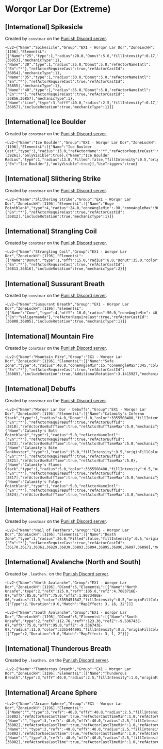 # Worqor Lar Dor (Extreme)

## [International] Spikesicle

Created by `constmar` on the [Puni.sh Discord server](https://discord.gg/Zzrcc8kmvy).

```
~Lv2~{"Name":"Spikesicle","Group":"EX1 - Worqor Lar Dor","ZoneLockH":[1196],"ElementsL":[{"Name":"25","type":1,"radius":20.0,"Donut":5.0,"fillIntensity":0.17,"originFillColor":570425599,"endFillColor":570425599,"refActorName":"*","refActorRequireCast":true,"refActorCastId":[36853],"mechanicType":1},{"Name":"30","type":1,"radius":25.0,"Donut":5.0,"refActorNameIntl":{"En":"*"},"refActorRequireCast":true,"refActorCastId":[36854],"mechanicType":1},{"Name":"35","type":1,"radius":30.0,"Donut":5.0,"refActorNameIntl":{"En":"*"},"refActorRequireCast":true,"refActorCastId":[36855],"mechanicType":1},{"Name":"40","type":1,"radius":35.0,"Donut":5.0,"refActorNameIntl":{"En":"*"},"refActorRequireCast":true,"refActorCastId":[36856,36857],"mechanicType":1},{"Name":"Line","type":3,"offY":40.0,"radius":2.5,"fillIntensity":0.17,"originFillColor":570425599,"endFillColor":570425599,"refActorName":"*","refActorRequireCast":true,"refActorCastId":[36857],"includeRotation":true,"mechanicType":1}]}
```

## [International] Ice Boulder

Created by `constmar` on the [Puni.sh Discord server](https://discord.gg/Zzrcc8kmvy).

```
~Lv2~{"Name":"Ice Boulder","Group":"EX1 - Worqor Lar Dor","ZoneLockH":[1196],"ElementsL":[{"Name":"Ice Boulder Cast","type":1,"radius":13.0,"refActorName":"*","refActorRequireCast":true,"refActorCastId":[39261],"onlyVisible":true},{"Name":"Ice Boulder Radius","type":1,"radius":13.0,"Filled":false,"fillIntensity":0.5,"originFillColor":1677721855,"endFillColor":1677721855,"refActorNameIntl":{"En":"Ice Boulder"},"onlyVisible":true}],"UseTriggers":true}
```

## [International] Slithering Strike

Created by `constmar` on the [Puni.sh Discord server](https://discord.gg/Zzrcc8kmvy).

```
~Lv2~{"Name":"Slithering Strike","Group":"EX1 - Worqor Lar Dor","ZoneLockH":[1196],"ElementsL":[{"Name":"Huge Pointblank","type":4,"radius":24.0,"coneAngleMin":-90,"coneAngleMax":90,"fillIntensity":0.5,"originFillColor":1677721855,"endFillColor":1677721855,"refActorNameIntl":{"En":"*"},"refActorRequireCast":true,"refActorCastId":[36812],"includeRotation":true,"mechanicType":1}]}
```

## [International] Strangling Coil

Created by `constmar` on the [Puni.sh Discord server](https://discord.gg/Zzrcc8kmvy).

```
~Lv2~{"Name":"Strangling Coil","Group":"EX1 - Worqor Lar Dor","ZoneLockH":[1196],"ElementsL":[{"Name":"Donut","type":1,"offY":15.0,"radius":8.0,"Donut":35.0,"color":2013329407,"fillIntensity":0.663,"originFillColor":1677721855,"endFillColor":1677721855,"refActorNameIntl":{"En":"*"},"refActorRequireCast":true,"refActorCastId":[36813,36816],"includeRotation":true,"mechanicType":2}]}
```

## [International] Sussurant Breath

Created by `constmar` on the [Puni.sh Discord server](https://discord.gg/Zzrcc8kmvy).

```
~Lv2~{"Name":"Sussurant Breath","Group":"EX1 - Worqor Lar Dor","ZoneLockH":[1196],"ElementsL":[{"Name":"Cone","type":4,"offY":-10.0,"radius":50.0,"coneAngleMin":-40,"coneAngleMax":40,"color":4278190335,"fillIntensity":0.5,"originFillColor":1677721855,"endFillColor":1677721855,"refActorNameIntl":{"En":"Valigarmanda"},"refActorRequireCast":true,"refActorCastId":[36808,36805],"includeRotation":true,"mechanicType":1}]}
```

## [International] Mountain Fire

Created by `constmar` on the [Puni.sh Discord server](https://discord.gg/Zzrcc8kmvy).

```
~Lv2~{"Name":"Mountain Fire","Group":"EX1 - Worqor Lar Dor","ZoneLockH":[1196],"ElementsL":[{"Name":"Safe Zone","type":4,"radius":40.0,"coneAngleMin":15,"coneAngleMax":345,"color":3355508706,"fillIntensity":0.281,"originFillColor":1677721855,"endFillColor":1677721855,"refActorNameIntl":{"En":"*"},"refActorRequireCast":true,"refActorCastId":[36889],"includeRotation":true,"AdditionalRotation":3.1415927,"mechanicType":2}]}
```

## [International] Debuffs

Created by `constmar` on the [Puni.sh Discord server](https://discord.gg/Zzrcc8kmvy).

```
~Lv2~{"Name":"Worqor Lar Dor - Debuffs","Group":"EX1 - Worqor Lar Dor","ZoneLockH":[1196],"ElementsL":[{"Name":"Calamity's Inferno Stack","type":1,"radius":4.0,"Donut":1.0,"color":3355508480,"fillIntensity":0.5,"originFillColor":1677721855,"endFillColor":1677721855,"overlayTextColor":4280024832,"overlayText":"STACK","refActorNameIntl":{"En":"*"},"refActorRequireBuff":true,"refActorBuffId":[3818],"refActorUseBuffTime":true,"refActorBuffTimeMax":5.0,"mechanicType":3},{"Name":"Calamity's Bolt Pointblank","type":1,"radius":5.0,"refActorNameIntl":{"En":"*"},"refActorRequireBuff":true,"refActorBuffId":[3823],"refActorUseBuffTime":true,"refActorBuffTimeMax":5.0,"mechanicType":1},{"Name":"Calamity's Bite Tankbuster","type":1,"radius":15.0,"fillIntensity":0.5,"originFillColor":1677721855,"endFillColor":1677721855,"refActorNameIntl":{"En":"*"},"refActorRequireBuff":true,"refActorBuffId":[3821],"refActorUseBuffTime":true,"refActorBuffTimeMax":5.0},{"Name":"Calamity's Flames Stack","type":1,"radius":5.0,"color":3355508480,"fillIntensity":0.5,"originFillColor":1677721855,"endFillColor":1677721855,"refActorNameIntl":{"En":"*"},"refActorRequireBuff":true,"refActorBuffId":[3817],"refActorUseBuffTime":true,"refActorBuffTimeMax":5.0,"mechanicType":3},{"Name":"Calamity's Fulgur Pointblank","type":1,"radius":5.0,"refActorNameIntl":{"En":"*"},"refActorRequireBuff":true,"refActorBuffId":[3824],"refActorUseBuffTime":true,"refActorBuffTimeMax":3.0,"mechanicType":1}]}
```

## [International] Hail of Feathers

Created by `constmar` on the [Puni.sh Discord server](https://discord.gg/Zzrcc8kmvy).

```
~Lv2~{"Name":"Hail of Feathers","Group":"EX1 - Worqor Lar Dor","ZoneLockH":[1196],"ElementsL":[{"Name":"Death Zone","type":1,"radius":20.0,"Filled":false,"fillIntensity":0.5,"originFillColor":1677721855,"endFillColor":1677721855,"refActorNameIntl":{"En":"*"},"refActorRequireCast":true,"refActorCastId":[36170,36171,36361,36829,36830,36893,36894,36895,36896,36897,36898],"mechanicType":1}]}
```

## [International] Avalanche (North and South)

Created by `.leathen.` on the [Puni.sh Discord server](https://discord.gg/Zzrcc8kmvy).

```
~Lv2~{"Name":"North Avalanche","Group":"EX1 - Worqor Lar Dor","ZoneLockH":[1196],"DCond":5,"ElementsL":[{"Name":"North Unsafe","type":2,"refX":125.0,"refY":105.0,"refZ":4.7683716E-07,"offX":85.0,"offY":75.0,"offZ":1.9073486E-06,"radius":11.0,"color":3355451647,"fillIntensity":0.5,"originFillColor":1677721855,"endFillColor":1677721855,"mechanicType":1}],"UseTriggers":true,"Triggers":[{"Type":2,"Duration":9.0,"Match":"MapEffect: 3, 16, 32"}]}
```

```
~Lv2~{"Name":"South Avalanche","Group":"EX1 - Worqor Lar Dor","ZoneLockH":[1196],"DCond":5,"ElementsL":[{"Name":"South Unsafe","type":2,"refX":112.76,"refY":123.36,"refZ":-9.536743E-07,"offX":75.0,"offY":95.0,"offZ":-9.536743E-07,"radius":11.0,"color":3355444991,"fillIntensity":0.5,"originFillColor":1677721855,"endFillColor":1677721855,"mechanicType":1}],"UseTriggers":true,"Triggers":[{"Type":2,"Duration":9.0,"Match":"MapEffect: 3, 1, 2"}]}
```

## [International] Thunderous Breath

Created by `.leathen.` on the [Puni.sh Discord server](https://discord.gg/Zzrcc8kmvy).

```
~Lv2~{"Name":"Thunderous Breath","Group":"EX1 - Worqor Lar Dor","ZoneLockH":[1196],"ElementsL":[{"Name":"Thunderous Breath","type":3,"offY":40.0,"radius":2.5,"fillIntensity":1.0,"originFillColor":1157628159,"endFillColor":1157628159,"refActorDataID":16770,"refActorComparisonType":3,"includeRotation":true,"onlyVisible":true,"mechanicType":1}]}
```

## [International] Arcane Sphere
```
~Lv2~{"Name":"Arcane Sphere","Group":"EX1 - Worqor Lar Dor","ZoneLockH":[1196],"ElementsL":[{"Name":"","type":3,"refY":-40.0,"offY":40.0,"radius":2.5,"fillIntensity":1.0,"originFillColor":1157628159,"endFillColor":1157628159,"refActorNPCNameID":12857,"refActorRequireCast":true,"refActorCastReverse":true,"refActorCastId":[36802],"refActorUseCastTime":true,"refActorCastTimeMin":1.0,"refActorCastTimeMax":50.0,"refActorUseOvercast":true,"refActorComparisonType":6,"includeRotation":true,"AdditionalRotation":2.3561945},{"Name":"","type":3,"refY":-40.0,"offY":40.0,"radius":2.5,"fillIntensity":1.0,"originFillColor":1157628159,"endFillColor":1157628159,"refActorNPCNameID":12857,"refActorRequireCast":true,"refActorCastReverse":true,"refActorCastId":[36802],"refActorUseCastTime":true,"refActorCastTimeMin":1.0,"refActorCastTimeMax":50.0,"refActorUseOvercast":true,"refActorComparisonType":6,"includeRotation":true,"AdditionalRotation":1.5707964},{"Name":"","type":3,"refY":-40.0,"offY":40.0,"radius":2.5,"fillIntensity":1.0,"originFillColor":1157628159,"endFillColor":1157628159,"refActorNPCNameID":12857,"refActorRequireCast":true,"refActorCastReverse":true,"refActorCastId":[36802],"refActorUseCastTime":true,"refActorCastTimeMin":1.0,"refActorCastTimeMax":50.0,"refActorUseOvercast":true,"refActorComparisonType":6,"includeRotation":true,"AdditionalRotation":0.7853982},{"Name":"","type":3,"refY":-40.0,"offY":40.0,"radius":2.5,"fillIntensity":1.0,"originFillColor":1157628159,"endFillColor":1157628159,"refActorNPCNameID":12857,"refActorRequireCast":true,"refActorCastReverse":true,"refActorCastId":[36802],"refActorUseCastTime":true,"refActorCastTimeMin":1.0,"refActorCastTimeMax":50.0,"refActorUseOvercast":true,"refActorComparisonType":6,"includeRotation":true}]}
```
